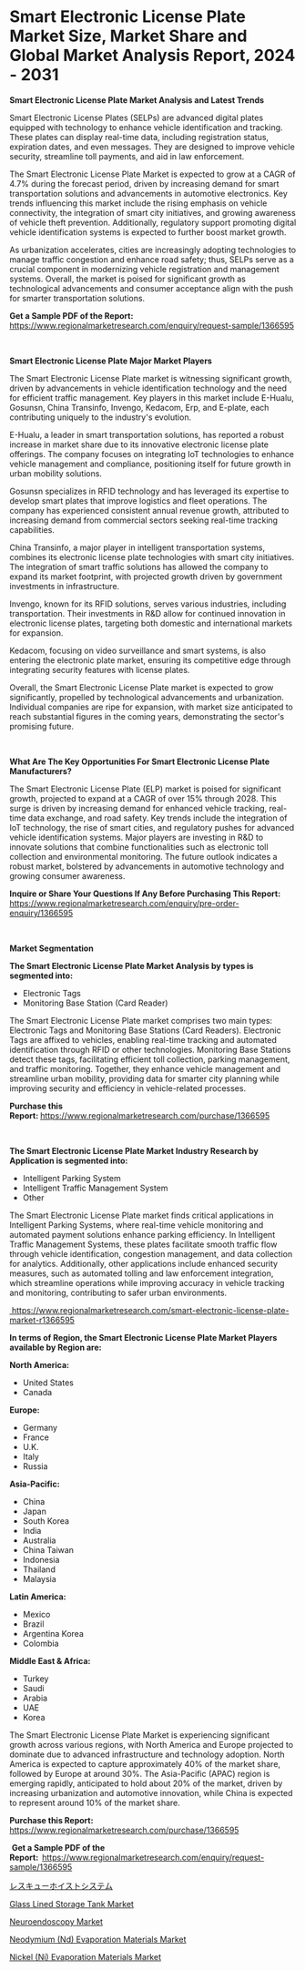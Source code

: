 <p><h1>Smart Electronic License Plate Market Size, Market Share and Global Market Analysis Report, 2024 - 2031</h1></p><p><strong>Smart Electronic License Plate Market Analysis and Latest Trends</strong></p>
<p><p>Smart Electronic License Plates (SELPs) are advanced digital plates equipped with technology to enhance vehicle identification and tracking. These plates can display real-time data, including registration status, expiration dates, and even messages. They are designed to improve vehicle security, streamline toll payments, and aid in law enforcement.</p><p>The Smart Electronic License Plate Market is expected to grow at a CAGR of 4.7% during the forecast period, driven by increasing demand for smart transportation solutions and advancements in automotive electronics. Key trends influencing this market include the rising emphasis on vehicle connectivity, the integration of smart city initiatives, and growing awareness of vehicle theft prevention. Additionally, regulatory support promoting digital vehicle identification systems is expected to further boost market growth. </p><p>As urbanization accelerates, cities are increasingly adopting technologies to manage traffic congestion and enhance road safety; thus, SELPs serve as a crucial component in modernizing vehicle registration and management systems. Overall, the market is poised for significant growth as technological advancements and consumer acceptance align with the push for smarter transportation solutions.</p></p>
<p><strong>Get a Sample PDF of the Report:&nbsp;</strong> <a href="https://www.regionalmarketresearch.com/enquiry/request-sample/1366595">https://www.regionalmarketresearch.com/enquiry/request-sample/1366595</a></p>
<p>&nbsp;</p>
<p><strong>Smart Electronic License Plate Major Market Players</strong></p>
<p><p>The Smart Electronic License Plate market is witnessing significant growth, driven by advancements in vehicle identification technology and the need for efficient traffic management. Key players in this market include E-Hualu, Gosunsn, China Transinfo, Invengo, Kedacom, Erp, and E-plate, each contributing uniquely to the industry's evolution.</p><p>E-Hualu, a leader in smart transportation solutions, has reported a robust increase in market share due to its innovative electronic license plate offerings. The company focuses on integrating IoT technologies to enhance vehicle management and compliance, positioning itself for future growth in urban mobility solutions.</p><p>Gosunsn specializes in RFID technology and has leveraged its expertise to develop smart plates that improve logistics and fleet operations. The company has experienced consistent annual revenue growth, attributed to increasing demand from commercial sectors seeking real-time tracking capabilities.</p><p>China Transinfo, a major player in intelligent transportation systems, combines its electronic license plate technologies with smart city initiatives. The integration of smart traffic solutions has allowed the company to expand its market footprint, with projected growth driven by government investments in infrastructure.</p><p>Invengo, known for its RFID solutions, serves various industries, including transportation. Their investments in R&D allow for continued innovation in electronic license plates, targeting both domestic and international markets for expansion.</p><p>Kedacom, focusing on video surveillance and smart systems, is also entering the electronic plate market, ensuring its competitive edge through integrating security features with license plates.</p><p>Overall, the Smart Electronic License Plate market is expected to grow significantly, propelled by technological advancements and urbanization. Individual companies are ripe for expansion, with market size anticipated to reach substantial figures in the coming years, demonstrating the sector's promising future.</p></p>
<p>&nbsp;</p>
<p><strong>What Are The Key Opportunities For Smart Electronic License Plate Manufacturers?</strong></p>
<p><p>The Smart Electronic License Plate (ELP) market is poised for significant growth, projected to expand at a CAGR of over 15% through 2028. This surge is driven by increasing demand for enhanced vehicle tracking, real-time data exchange, and road safety. Key trends include the integration of IoT technology, the rise of smart cities, and regulatory pushes for advanced vehicle identification systems. Major players are investing in R&D to innovate solutions that combine functionalities such as electronic toll collection and environmental monitoring. The future outlook indicates a robust market, bolstered by advancements in automotive technology and growing consumer awareness.</p></p>
<p><strong>Inquire or Share Your Questions If Any Before Purchasing This Report:</strong> <a href="https://www.regionalmarketresearch.com/enquiry/pre-order-enquiry/1366595">https://www.regionalmarketresearch.com/enquiry/pre-order-enquiry/1366595</a></p>
<p>&nbsp;</p>
<p><strong>Market Segmentation</strong></p>
<p><strong>The Smart Electronic License Plate Market Analysis by types is segmented into:</strong></p>
<p><ul><li>Electronic Tags</li><li>Monitoring Base Station (Card Reader)</li></ul></p>
<p><p>The Smart Electronic License Plate market comprises two main types: Electronic Tags and Monitoring Base Stations (Card Readers). Electronic Tags are affixed to vehicles, enabling real-time tracking and automated identification through RFID or other technologies. Monitoring Base Stations detect these tags, facilitating efficient toll collection, parking management, and traffic monitoring. Together, they enhance vehicle management and streamline urban mobility, providing data for smarter city planning while improving security and efficiency in vehicle-related processes.</p></p>
<p><strong>Purchase this Report:&nbsp;</strong><a href="https://www.regionalmarketresearch.com/purchase/1366595">https://www.regionalmarketresearch.com/purchase/1366595</a></p>
<p>&nbsp;</p>
<p><strong>The Smart Electronic License Plate Market Industry Research by Application is segmented into:</strong></p>
<p><ul><li>Intelligent Parking System</li><li>Intelligent Traffic Management System</li><li>Other</li></ul></p>
<p><p>The Smart Electronic License Plate market finds critical applications in Intelligent Parking Systems, where real-time vehicle monitoring and automated payment solutions enhance parking efficiency. In Intelligent Traffic Management Systems, these plates facilitate smooth traffic flow through vehicle identification, congestion management, and data collection for analytics. Additionally, other applications include enhanced security measures, such as automated tolling and law enforcement integration, which streamline operations while improving accuracy in vehicle tracking and monitoring, contributing to safer urban environments.</p></p>
<p><a href="https://www.regionalmarketresearch.com/smart-electronic-license-plate-market-r1366595">&nbsp;https://www.regionalmarketresearch.com/smart-electronic-license-plate-market-r1366595</a></p>
<p><strong>In terms of Region, the Smart Electronic License Plate Market Players available by Region are:</strong></p>
<p>
    <p> <strong> North America: </strong>
        <ul>
            <li>United States</li>
            <li>Canada</li>
        </ul>
        </p> 
    <p> <strong> Europe: </strong>
        <ul>
            <li>Germany</li>
            <li>France</li>
            <li>U.K.</li>
            <li>Italy</li>
            <li>Russia</li>
        </ul>
        </p> 
    <p> <strong> Asia-Pacific: </strong>
        <ul>
            <li>China</li>
            <li>Japan</li>
            <li>South Korea</li>
            <li>India</li>
            <li>Australia</li>
            <li>China Taiwan</li>
            <li>Indonesia</li>
            <li>Thailand</li>
            <li>Malaysia</li>
        </ul>
        </p> 
    <p> <strong> Latin America: </strong>
        <ul>
            <li>Mexico</li>
            <li>Brazil</li>
            <li>Argentina Korea</li>
            <li>Colombia</li>
        </ul>
        </p> 
    <p> <strong> Middle East & Africa: </strong>
        <ul>
            <li>Turkey</li>
            <li>Saudi</li>
            <li>Arabia</li>
            <li>UAE</li>
            <li>Korea</li>
        </ul>
    </p>
    </p>
<p><p>The Smart Electronic License Plate Market is experiencing significant growth across various regions, with North America and Europe projected to dominate due to advanced infrastructure and technology adoption. North America is expected to capture approximately 40% of the market share, followed by Europe at around 30%. The Asia-Pacific (APAC) region is emerging rapidly, anticipated to hold about 20% of the market, driven by increasing urbanization and automotive innovation, while China is expected to represent around 10% of the market share.</p></p>
<p><strong>Purchase this Report: </strong><a href="https://www.regionalmarketresearch.com/purchase/1366595">https://www.regionalmarketresearch.com/purchase/1366595</a></p>
<p>&nbsp;<strong>Get a Sample PDF of the Report:&nbsp;&nbsp;</strong><a href="https://www.regionalmarketresearch.com/enquiry/request-sample/1366595">https://www.regionalmarketresearch.com/enquiry/request-sample/1366595</a></p>
<p><strong></strong></p>
<p><p><a href="https://medium.com/@cloydabbott2023/%E6%95%91%E5%8A%A9%E7%94%A8%E3%83%9B%E3%82%A4%E3%82%B9%E3%83%88%E3%82%B7%E3%82%B9%E3%83%86%E3%83%A0%E5%B8%82%E5%A0%B4%E3%81%AB%E9%96%A2%E3%81%99%E3%82%8B%E3%82%B0%E3%83%AD%E3%83%BC%E3%83%90%E3%83%AB%E3%81%AA%E8%A6%96%E7%82%B9-%E3%83%88%E3%83%AC%E3%83%B3%E3%83%89%E3%81%A8%E4%BA%88%E6%B8%AC-2024%E5%B9%B4-2031%E5%B9%B4-1d03aa3ef7fb?postPublishedType=repub">レスキューホイストシステム</a></p><p><a href="https://www.linkedin.com/pulse/global-glass-lined-storage-tank-market-landscape-future-trends-t4qoe?trackingId=OZLGkdG2S923%2B9Eed2p2AA%3D%3D">Glass Lined Storage Tank Market</a></p><p><a href="https://medium.com/@isabell1zm4mie/booming-neuroendoscopy-market-sector-market-analysis-and-growth-projections-till-2031-f7752a86fe86?postPublishedType=repub">Neuroendoscopy Market</a></p><p><a href="https://issuu.com/reportprime-2/docs/neodymium-nd-evaporation-materials-_3fb755a8db6d71">Neodymium (Nd) Evaporation Materials Market</a></p><p><a href="https://issuu.com/reportprime-2/docs/nickel-ni-evaporation-materials-mar_dcec998d6fb339">Nickel (Ni) Evaporation Materials Market</a></p></p>